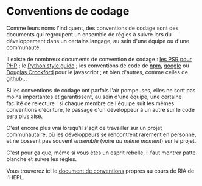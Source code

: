 # Conventions de codage

Comme leurs noms l'indiquent, des conventions de codage sont des documents qui regroupent un ensemble de règles à suivre lors du développement dans un certains langage, au sein d'une équipe ou d'une communauté.

Il existe de nombreux documents de convention de codage : [les PSR pour PHP](https://github.com/php-fig/fig-standards) ; le [Python style guide](http://www.python.org/doc/essays/styleguide.html) ; les conventions de code de [npm](https://npmjs.org/doc/coding-style.html), [google](http://google-styleguide.googlecode.com/svn/trunk/javascriptguide.xml) ou [Douglas Crockford](http://javascript.crockford.com/code.html) pour le javascript ; et bien d'autres, comme celles de [github](https://github.com/styleguide)…

Si les conventions de codage ont parfois l'air pompeuses, elles ne sont pas moins importantes et garantissent, au sein d'une équipe, une certaine facilité de relecture : si chaque membre de l'équipe suit les mêmes conventions d'écriture, le passage d'un développeur à un autre sur le code sera plus aisé.

C'est encore plus vrai lorsqu'il s'agit de travailler sur un projet communautaire, où les développeurs se rencontrent rarement en personne, et ne bossent pas souvent *ensemble* (voire *au même moment*) sur le projet.

C'est pour ça que, même si vous êtes un esprit rebelle, il faut montrer patte blanche et suivre les règles.

Vous trouverez ici le [document de conventions](https://github.com/hepl-ria/vadmekom/blob/master/conventions.md) propres au cours de RIA de l'HEPL.
